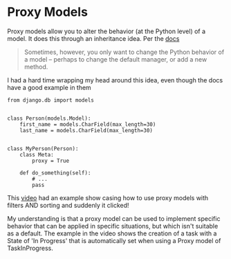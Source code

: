 # Proxy Models

Proxy models allow you to alter the behavior (at the Python level) of a model. It does this through an inheritance idea. Per the [docs](https://docs.djangoproject.com/en/5.0/topics/db/models/#proxy-models)

> Sometimes, however, you only want to change the Python behavior of a model – perhaps to change the default manager, or add a new method.

I had a hard time wrapping my head around this idea, even though the docs have a good example in them

```
from django.db import models


class Person(models.Model):
    first_name = models.CharField(max_length=30)
    last_name = models.CharField(max_length=30)


class MyPerson(Person):
    class Meta:
        proxy = True

    def do_something(self):
        # ...
        pass
```

This [video](https://youtu.be/KF2p-LQjZZ4?si=f6rp0lIlAckvTfNA) had an example show casing how to use proxy models with filters AND sorting and suddenly it clicked!

My understanding is that a proxy model can be used to implement specific behavior that can be applied in specific situations, but which isn't suitable as a default. The example in the video shows the creation of a task with a State of 'In Progress' that is automatically set when using a Proxy model of TaskInProgress. 



